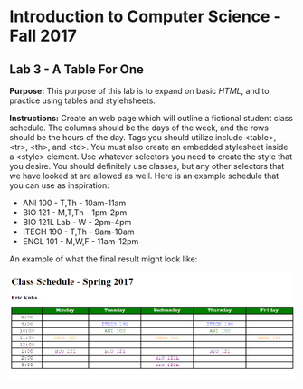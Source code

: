 # Introduction to Computer Science - Fall 2017

## Lab 3 - A Table For One


**Purpose:** This purpose of this lab is to expand on basic _HTML_, and to practice using tables and stylehsheets.

**Instructions:** Create an web page which will outline a fictional student class schedule. The columns should be the days of the week, and the rows should be the hours of the day. Tags you should utilize include &lt;table&gt;, &lt;tr&gt;, &lt;th&gt;, and &lt;td&gt;. You must also create an embedded stylesheet inside a &lt;style&gt; element. Use whatever selectors you need to create the style that you desire. You should definitely use classes, but any other selectors that we have looked at are allowed as well. Here is an example schedule that you can use as inspiration:

* ANI 100 - T,Th - 10am-11am
* BIO 121 - M,T,Th - 1pm-2pm
* BIO 121L Lab - W - 2pm-4pm
* ITECH 190 - T,Th - 9am-10am
* ENGL 101 - M,W,F - 11am-12pm

An example of what the final result might look like:

![Table Example](images/lab2.png)
